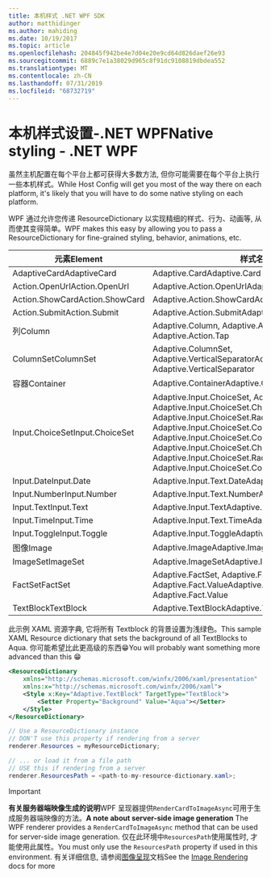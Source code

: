 ```yaml
---
title: 本机样式 .NET WPF SDK
author: matthidinger
ms.author: mahiding
ms.date: 10/19/2017
ms.topic: article
ms.openlocfilehash: 204845f942be4e7d04e20e9cd64d826daef26e93
ms.sourcegitcommit: 6889c7e1a38029d965c8f91dc9108819dbdea552
ms.translationtype: MT
ms.contentlocale: zh-CN
ms.lasthandoff: 07/31/2019
ms.locfileid: "68732719"
---
```

# <a name="native-styling---net-wpf"></a><span data-ttu-id="7f4cd-102">本机样式设置-.NET WPF</span><span class="sxs-lookup"><span data-stu-id="7f4cd-102">Native styling - .NET WPF</span></span>

<span data-ttu-id="7f4cd-103">虽然主机配置在每个平台上都可获得大多数方法, 但你可能需要在每个平台上执行一些本机样式。</span><span class="sxs-lookup"><span data-stu-id="7f4cd-103">While Host Config will get you most of the way there on each platform, it's likely that you will have to do some native styling on each platform.</span></span> 

<span data-ttu-id="7f4cd-104">WPF 通过允许您传递 ResourceDictionary 以实现精细的样式、行为、动画等, 从而使其变得简单。</span><span class="sxs-lookup"><span data-stu-id="7f4cd-104">WPF makes this easy by allowing you to pass a ResourceDictionary for fine-grained styling, behavior, animations, etc.</span></span>

| <span data-ttu-id="7f4cd-105">元素</span><span class="sxs-lookup"><span data-stu-id="7f4cd-105">Element</span></span> | <span data-ttu-id="7f4cd-106">样式名称</span><span class="sxs-lookup"><span data-stu-id="7f4cd-106">Style names</span></span> |
|---|---|
| <span data-ttu-id="7f4cd-107">AdaptiveCard</span><span class="sxs-lookup"><span data-stu-id="7f4cd-107">AdaptiveCard</span></span> | <span data-ttu-id="7f4cd-108">Adaptive.Card</span><span class="sxs-lookup"><span data-stu-id="7f4cd-108">Adaptive.Card</span></span>| 
| <span data-ttu-id="7f4cd-109">Action.OpenUrl</span><span class="sxs-lookup"><span data-stu-id="7f4cd-109">Action.OpenUrl</span></span>  | <span data-ttu-id="7f4cd-110">Adaptive.Action.OpenUrl</span><span class="sxs-lookup"><span data-stu-id="7f4cd-110">Adaptive.Action.OpenUrl</span></span>  |
| <span data-ttu-id="7f4cd-111">Action.ShowCard</span><span class="sxs-lookup"><span data-stu-id="7f4cd-111">Action.ShowCard</span></span> | <span data-ttu-id="7f4cd-112">Adaptive.Action.ShowCard</span><span class="sxs-lookup"><span data-stu-id="7f4cd-112">Adaptive.Action.ShowCard</span></span> |
| <span data-ttu-id="7f4cd-113">Action.Submit</span><span class="sxs-lookup"><span data-stu-id="7f4cd-113">Action.Submit</span></span>  | <span data-ttu-id="7f4cd-114">Adaptive.Action.Submit</span><span class="sxs-lookup"><span data-stu-id="7f4cd-114">Adaptive.Action.Submit</span></span>  |
| <span data-ttu-id="7f4cd-115">列</span><span class="sxs-lookup"><span data-stu-id="7f4cd-115">Column</span></span> | <span data-ttu-id="7f4cd-116">Adaptive.Column, Adaptive.Action.Tap</span><span class="sxs-lookup"><span data-stu-id="7f4cd-116">Adaptive.Column, Adaptive.Action.Tap</span></span> |
| <span data-ttu-id="7f4cd-117">ColumnSet</span><span class="sxs-lookup"><span data-stu-id="7f4cd-117">ColumnSet</span></span> | <span data-ttu-id="7f4cd-118">Adaptive.ColumnSet, Adaptive.VerticalSeparator</span><span class="sxs-lookup"><span data-stu-id="7f4cd-118">Adaptive.ColumnSet, Adaptive.VerticalSeparator</span></span> |
| <span data-ttu-id="7f4cd-119">容器</span><span class="sxs-lookup"><span data-stu-id="7f4cd-119">Container</span></span> | <span data-ttu-id="7f4cd-120">Adaptive.Container</span><span class="sxs-lookup"><span data-stu-id="7f4cd-120">Adaptive.Container</span></span>|
| <span data-ttu-id="7f4cd-121">Input.ChoiceSet</span><span class="sxs-lookup"><span data-stu-id="7f4cd-121">Input.ChoiceSet</span></span> | <span data-ttu-id="7f4cd-122">Adaptive.Input.ChoiceSet,  Adaptive.Input.ChoiceSet.ComboBox, Adaptive.Input.ChoiceSet.CheckBox,  Adaptive.Input.ChoiceSet.Radio,  Adaptive.Input.ChoiceSet.ComboBoxItem</span><span class="sxs-lookup"><span data-stu-id="7f4cd-122">Adaptive.Input.ChoiceSet,  Adaptive.Input.ChoiceSet.ComboBox, Adaptive.Input.ChoiceSet.CheckBox,  Adaptive.Input.ChoiceSet.Radio,  Adaptive.Input.ChoiceSet.ComboBoxItem</span></span> |
| <span data-ttu-id="7f4cd-123">Input.Date</span><span class="sxs-lookup"><span data-stu-id="7f4cd-123">Input.Date</span></span> | <span data-ttu-id="7f4cd-124">Adaptive.Input.Text.Date</span><span class="sxs-lookup"><span data-stu-id="7f4cd-124">Adaptive.Input.Text.Date</span></span>
| <span data-ttu-id="7f4cd-125">Input.Number</span><span class="sxs-lookup"><span data-stu-id="7f4cd-125">Input.Number</span></span> | <span data-ttu-id="7f4cd-126">Adaptive.Input.Text.Number</span><span class="sxs-lookup"><span data-stu-id="7f4cd-126">Adaptive.Input.Text.Number</span></span> |
| <span data-ttu-id="7f4cd-127">Input.Text</span><span class="sxs-lookup"><span data-stu-id="7f4cd-127">Input.Text</span></span> | <span data-ttu-id="7f4cd-128">Adaptive.Input.Text</span><span class="sxs-lookup"><span data-stu-id="7f4cd-128">Adaptive.Input.Text</span></span> |
| <span data-ttu-id="7f4cd-129">Input.Time</span><span class="sxs-lookup"><span data-stu-id="7f4cd-129">Input.Time</span></span> | <span data-ttu-id="7f4cd-130">Adaptive.Input.Text.Time</span><span class="sxs-lookup"><span data-stu-id="7f4cd-130">Adaptive.Input.Text.Time</span></span> |
| <span data-ttu-id="7f4cd-131">Input.Toggle</span><span class="sxs-lookup"><span data-stu-id="7f4cd-131">Input.Toggle</span></span>| <span data-ttu-id="7f4cd-132">Adaptive.Input.Toggle</span><span class="sxs-lookup"><span data-stu-id="7f4cd-132">Adaptive.Input.Toggle</span></span>|
| <span data-ttu-id="7f4cd-133">图像</span><span class="sxs-lookup"><span data-stu-id="7f4cd-133">Image</span></span>  | <span data-ttu-id="7f4cd-134">Adaptive.Image</span><span class="sxs-lookup"><span data-stu-id="7f4cd-134">Adaptive.Image</span></span> |
| <span data-ttu-id="7f4cd-135">ImageSet</span><span class="sxs-lookup"><span data-stu-id="7f4cd-135">ImageSet</span></span>  | <span data-ttu-id="7f4cd-136">Adaptive.ImageSet</span><span class="sxs-lookup"><span data-stu-id="7f4cd-136">Adaptive.ImageSet</span></span> |
| <span data-ttu-id="7f4cd-137">FactSet</span><span class="sxs-lookup"><span data-stu-id="7f4cd-137">FactSet</span></span> | <span data-ttu-id="7f4cd-138">Adaptive.FactSet, Adaptive.Fact.Title, Adaptive.Fact.Value</span><span class="sxs-lookup"><span data-stu-id="7f4cd-138">Adaptive.FactSet, Adaptive.Fact.Title, Adaptive.Fact.Value</span></span> |
| <span data-ttu-id="7f4cd-139">TextBlock</span><span class="sxs-lookup"><span data-stu-id="7f4cd-139">TextBlock</span></span>  | <span data-ttu-id="7f4cd-140">Adaptive.TextBlock</span><span class="sxs-lookup"><span data-stu-id="7f4cd-140">Adaptive.TextBlock</span></span> |

<span data-ttu-id="7f4cd-141">此示例 XAML 资源字典, 它将所有 Textblock 的背景设置为浅绿色。</span><span class="sxs-lookup"><span data-stu-id="7f4cd-141">This sample XAML Resource dictionary that sets the background of all TextBlocks to Aqua.</span></span> <span data-ttu-id="7f4cd-142">你可能希望比此更高级的东西😁</span><span class="sxs-lookup"><span data-stu-id="7f4cd-142">You will probably want something more advanced than this 😁</span></span>

```xml
<ResourceDictionary
    xmlns="http://schemas.microsoft.com/winfx/2006/xaml/presentation" 
    xmlns:x="http://schemas.microsoft.com/winfx/2006/xaml">
    <Style x:Key="Adaptive.TextBlock" TargetType="TextBlock">
        <Setter Property="Background" Value="Aqua"></Setter>
    </Style>
</ResourceDictionary>
```
```csharp
// Use a ResourceDictionary instance
// DON'T use this property if rendering from a server
renderer.Resources = myResourceDictionary;

// ... or load it from a file path
// USE this if rendering from a server
renderer.ResourcesPath = <path-to-my-resource-dictionary.xaml>;
```

> [!IMPORTANT]
> <span data-ttu-id="7f4cd-143">**有关服务器端映像生成的说明**WPF 呈现器提供`RenderCardToImageAsync`可用于生成服务器端映像的方法。</span><span class="sxs-lookup"><span data-stu-id="7f4cd-143">**A note about server-side image generation** The WPF renderer provides a `RenderCardToImageAsync` method that can be used for server-side image generation.</span></span> <span data-ttu-id="7f4cd-144">仅在此环境中`ResourcesPath`使用属性时, 才能使用此属性。</span><span class="sxs-lookup"><span data-stu-id="7f4cd-144">You must only use the `ResourcesPath` property if used in this environment.</span></span> <span data-ttu-id="7f4cd-145">有关详细信息, 请参阅[图像呈现](../net-image/getting-started.md)文档</span><span class="sxs-lookup"><span data-stu-id="7f4cd-145">See the [Image Rendering](../net-image/getting-started.md) docs for more</span></span>